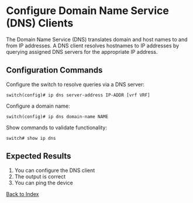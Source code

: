 # Configure Domain Name Service (DNS) Clients 

The Domain Name Service (DNS) translates domain and host names to and from IP addresses. A DNS client resolves hostnames to IP addresses by querying assigned DNS servers for the appropriate IP address. 

## Configuration Commands

Configure the switch to resolve queries via a DNS server: 

```
switch(config)# ip dns server-address IP-ADDR [vrf VRF]
```

Configure a domain name: 

```
switch(config)# ip dns domain-name NAME
```

Show commands to validate functionality: 

```
switch# show ip dns 
```

## Expected Results 

1. You can configure the DNS client 
1. The output is correct
1. You can ping the device

[Back to Index](../index.md)